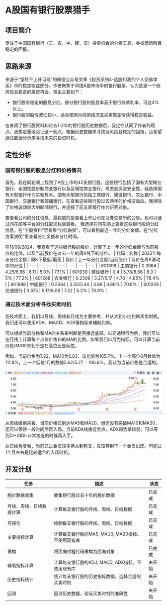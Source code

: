 # A股国有银行股票猎手

## 项目简介

专注于中国国有银行（工、农、中、建、交）投资机会的分析工具，寻找低风险且稳定的回报。


## 思路来源

来源于“坚持不上补习班”的微信公众号文章《投资系列4-选股和我的个人交易体系》中的稳定收益部分。作者聚焦于中国A股市场中的银行股票，认为这是一个低风险且稳定的投资机会。理由主要如下：
- 银行股有稳定的股息分红。部分银行股的股息率高于银行存款利率，可达4%以上。
- 银行股的股价波动较小，适合按照月线周线顶底买卖做差价获得稳定收益。

在查阅了银行股资料和过去1-2年的银行股历史数据后，我定性认同了作者的观点。我想定量地验证这一观点，根据历史数据来寻找低风险且稳定的回报，且希望通过数据分析来寻找未来的投资时机。

## 定性分析

### 国有银行股的股息分红和价格情况

首先，我在同花顺上找到了A股上市的42支银行股。这些银行包括了国有大型商业银行、全国性股份制商业银行以及区域性商业银行。考虑到资金安全性，我选择国有大型银行作为实验样本。国有大型银行包括工商银行、建设银行、农业银行、中国银行、交通银行和邮储银行。在查看这些银行股过去两年的价格波动后，我排除了价格波动较大的邮储银行，并选择了前五家银行作为研究对象。

要查看公司的分红信息，最权威的是查看上市公司在证券交易所的公告。也可以通过同花顺等平台的分红配送栏目查看。
我选择在同花顺上查看这些银行股的分红信息。在“个股资料”里查看“分红融资”，可以看到最近一年的分红金额。在“分红方案说明“里查看分红金额和分红时间。

在11/08/2024，我查看了这些银行股的股价，计算了上一年的分红金额与当前股价的比值，以及当前股价在过去一年的周K线下的分位。
| 代码 | 名称 | 2023年每派分红金额 | 周K下最低/最高 | 现价 | 上一年分红金额/当前股价 | 现价在周K波动中的分位 |
| --- | --- | --- | --- | --- | --- | --- |
| 601398 | 工商银行 | 0.3064 | 4.25/6.66 | 6.11 | 5.0% | 77.1% |
| 601939 | 建设银行 | 0.4 | 5.78/8.66 | 8.0 | 5% | 77.2% |
| 601288 | 农业银行 | 0.2309 | 3.27/5.17 | 4.76 | 4.85% | 78.4% |
| 601988 | 中国银行 | 0.2364 | 3.55/5.40 | 4.86 | 4.86% | 70.8% |
| 601328 | 交通银行 | 0.375 | 5.17/8.06 | 7.22 | 5.2% | 70.9% |

### 通过技术面分析寻找买卖时机
在技术面上，我们以月线、周线和日线为主要参考，并从大到小地判断买卖时机。我们还可以使用KDA、MACD、ADX等指标来辅助判断。

可以根据当前价格和MA的关系来判断是否接近底部。以交通银行为例，我们可以在月线上计算每个点位价格和的MA的比例。如果我们以月为指标，可以计算当前价格/MA10来判断是在高位还是低位。

例如，当前价格为7.22，MA10为6.83，该比值为105.7%。上一个高位8月数值为111.8%，上一个低位1月的数值5.62/5.27 = 106.6%。我认为当前价格是合适的。

![image.png](./resource/img/sample_stock_price.png)

从周线级别来看，当前价格已到达MA5和MA20，但还没有突破MA10和MA30，还可以等待一段时间后再入场。当前KDA线接近卖点，ADX趋势值较弱，可以等到DI+和DI-非常接近的时候再入手。

从日线角度看，当前已过金叉较多但未到死叉，应该等到下一个金叉出现。可能过1个月左右是比较适合的入场时机。

## 开发计划

|任务|描述|状态|
|---|-----|----|
|股价数据收集|收集银行股过去十年的股价数据|已完成|
|月线、周线、日线数据计算|计算每支银行股的月线、周线、日线数据|已完成|
|可视化|绘制每支银行股的月线、周线、日线数据|已完成|
|主要指标计算|计算每支银行股的MA5, MA10, MA20指标。不使用现有库|已完成|
|重构|将面向过程代码重构为面向对象|已完成|
|辅助指标计算|计算每支银行股的KDJ, MACD, ADX指标。不使用现有库|未开始|
|历史指标统计|统计每支银行股的历史指标数据，选择合适的买卖时机|未开始|
|回测|回测历史数据，验证买卖时机的准确性|未开始|
